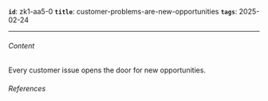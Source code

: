**`id`**: zk1-aa5-0
**`title`**: customer-problems-are-new-opportunities
**`tags`**: 2025-02-24

---

###### Content

Every customer issue opens the door for new opportunities.

###### References
